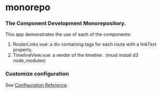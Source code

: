 # monorepo

### The Component Development Monorepository.

This app demonstrates the use of each of the components:

1. RouterLinks.vue: a div containing <router-link> tags for each route with a linkText property.
2. TimelineView.vue: a render of the timeline .  (must install d3 node_modules)

### Customize configuration
See [Configuration Reference](https://cli.vuejs.org/config/).
